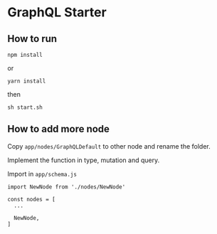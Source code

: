 # GraphQL Starter

## How to run

```
npm install
```

or

```
yarn install
```

then

```
sh start.sh
```

## How to add more node

Copy `app/nodes/GraphQLDefault` to other node and rename the folder.

Implement the function in type, mutation and query.

Import in `app/schema.js`

```
import NewNode from './nodes/NewNode'

const nodes = [
  ...

  NewNode,
]
```